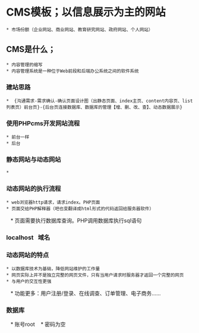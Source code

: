 # CMS模板；以信息展示为主的网站
    * 市场份额（企业网站、商业网站、教育研究网站、政府网站、个人网站）
## CMS是什么；
    * 内容管理的缩写
    * 内容管理系统是一种位于Web前段和后端办公系统之间的软件系统
### 建站思路
    *  {沟通需求-需求确认-确认页面设计图（出静态页面、index主页、content内容页、list列表页）前台页}-{后台页连接数据库、数据库的管理【增、删、改、查】、动态数据展示}
### 使用PHPcms开发网站流程
    * 前台一样
    * 后台
### 静态网站与动态网站
    * 
### 动态网站的执行流程
    * web浏览器http请求，请求index。PHP页面
    * 页面交给PHP解释器（吧也变翻译成html形式的代码返回给服务器软件）
    * 页面需要执行数据库查询。PHP调用数据库执行sql语句
### localhost   域名
### 动态网站的特点
    * 以数据库技术为基础，降低网站维护的工作量
    * 网页实际上并不是独立完整的网页文件，只有当用户请求时服务器才返回一个完整的网页
    * 与用户的交互性更强
    * 功能更多：用户注册/登录、在线调查、订单管理、电子商务……
### 数据库
    * 账号root
    * 密码为空
